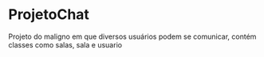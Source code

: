 # ProjetoChat
Projeto do maligno em que diversos usuários podem se comunicar, contém classes como salas, sala e usuario
